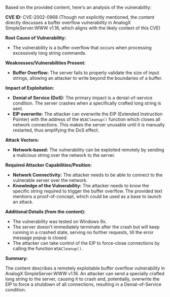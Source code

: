 Based on the provided content, here's an analysis of the vulnerability:

**CVE ID:** CVE-2002-0968 (Though not explicitly mentioned, the content directly discusses a buffer overflow vulnerability in AnalogX SimpleServer:WWW v1.16, which aligns with the likely context of this CVE)

**Root Cause of Vulnerability:**
- The vulnerability is a buffer overflow that occurs when processing excessively long string commands.

**Weaknesses/Vulnerabilities Present:**
- **Buffer Overflow:**  The server fails to properly validate the size of input strings, allowing an attacker to write beyond the boundaries of a buffer.

**Impact of Exploitation:**
- **Denial of Service (DoS):** The primary impact is a denial-of-service condition. The server crashes when a specifically crafted long string is sent.
- **EIP overwrite:**  The attacker can overwrite the EIP (Extended Instruction Pointer) with the address of the `WSACleanup()` function which closes all network connections. This makes the server unusable until it is manually restarted, thus amplifying the DoS effect.

**Attack Vectors:**
- **Network-based:** The vulnerability can be exploited remotely by sending a malicious string over the network to the server.

**Required Attacker Capabilities/Position:**
- **Network Connectivity:** The attacker needs to be able to connect to the vulnerable server over the network.
- **Knowledge of the Vulnerability:** The attacker needs to know the specific string required to trigger the buffer overflow. The provided text mentions a proof-of-concept, which could be used as a base to launch an attack.

**Additional Details (from the content):**

- The vulnerability was tested on Windows 9x.
- The server doesn't immediately terminate after the crash but will keep running in a crashed state, serving no further requests, till the error message popup is closed.
- The attacker can take control of the EIP to force-close connections by calling the function `WSACleanup()`.

**Summary:**

The content describes a remotely exploitable buffer overflow vulnerability in AnalogX SimpleServer:WWW v1.16. An attacker can send a specially crafted long string to the server, causing it to crash and, potentially, overwrite the EIP to force a shutdown of all connections, resulting in a Denial-of-Service condition.